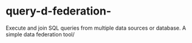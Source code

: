 # query-d-federation-
Execute and join SQL queries from multiple data sources or database. A simple data federation tool/
